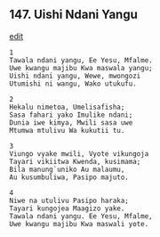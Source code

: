 ## 147. Uishi Ndani Yangu
[edit](https://docs.google.com/document/d/1NIx5Rg7MZgCv2VC88pXtV%2DENDjszjF8G/edit?mode=html)




    1
    Tawala ndani yangu, Ee Yesu, Mfalme.
    Uwe kwangu majibu Kwa maswala yangu;
    Uishi ndani yangu, Wewe, mwongozi
    Utumishi ni wangu, Wako utukufu.

    2
    Hekalu nimetoa, Umelisafisha;
    Sasa fahari yako Imulike ndani;
    Dunia iwe kimya, Mwili sasa uwe
    Mtumwa mtulivu Wa kukutii tu.

    3
    Viungo vyake mwili, Vyote vikungoja
    Tayari vikiitwa Kwenda, kusimama;
    Bila manung`uniko Au malaumu,
    Au kusumbuliwa, Pasipo majuto.

    4
    Niwe na utulivu Pasipo haraka;
    Tayari kungojea Maagizo yake.
    Tawala ndani yangu. Ee Yesu, Mfalme,
    Uwe kwangu majibu Kwa maswali yote.



